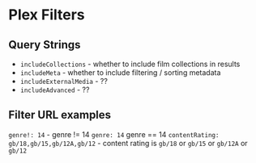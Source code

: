 # Plex Filters

## Query Strings

- `includeCollections` - whether to include film collections in results
- `includeMeta` - whether to include filtering / sorting metadata
- `includeExternalMedia` - ??
- `includeAdvanced` - ??

## Filter URL examples

`genre!: 14` - genre != 14
`genre: 14` genre == 14
`contentRating: gb/18,gb/15,gb/12A,gb/12` - content rating is `gb/18` or `gb/15` or `gb/12A` or `gb/12`
